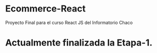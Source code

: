 # Ecommerce-React
Proyecto Final para el curso React JS del Informatorio Chaco

# Actualmente finalizada la Etapa-1.
